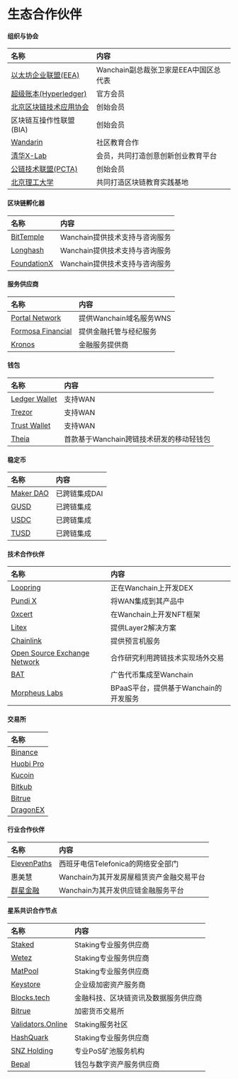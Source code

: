 # 生态合作伙伴

#### 组织与协会
| **名称**  |**内容**   |
|:---|:---|
|[以太坊企业联盟(EEA)](https://entethalliance.org/)| Wanchain副总裁张卫家是EEA中国区总代表|
|[超级账本(Hyperledger)](https://hyperledger.org)| 官方会员 |
|[北京区块链技术应用协会](http://www.bbaachina.org.cn)| 创始会员 |
|区块链互操作性联盟(BIA)| 创始会员|
|[Wandarin](http://wandarin.org/)| 社区教育合作|
|[清华X-Lab](http://www.x-lab.tsinghua.edu.cn/)| 会员，共同打造创意创新创业教育平台|
|[公链技术联盟(PCTA)](https://bitsclubvp.io/cn/index.html)| 创始会员|
|[北京理工大学](http://english.bit.edu.cn/)| 共同打造区块链教育实践基地|


#### 区块链孵化器
| **名称**  |**内容**   |
|:---|:---|
|[BitTemple](https://bittemple.io/)| Wanchain提供技术支持与咨询服务 |
|[Longhash](https://www.longhash.com/)|Wanchain提供技术支持与咨询服务 |
|[FoundationX](https://www.foundationx.io/)|Wanchain提供技术支持与咨询服务 |

#### 服务供应商
| **名称**  |**内容**   |
|:---|:---|
|[Portal Network](https://www.portal.network/)| 提供Wanchain域名服务WNS |
|[Formosa Financial](https://www.formosa.financial/)| 提供金融托管与经纪服务|
|[Kronos](https://kronostoken.com/) |金融服务提供商|


#### 钱包
| **名称**  |**内容**   |
|:---|:---|
|[Ledger Wallet](https://www.ledger.com/)| 支持WAN|
|[Trezor](https://trezor.io/)| 支持WAN|
|[Trust Wallet](https://trustwallet.com/)|支持WAN |
|[Theia](http://www.thachain.org/)| 首款基于Wanchain跨链技术研发的移动轻钱包 |

#### 稳定币
| **名称**  |**内容**   |
|:---|:---|
|[Maker DAO](https://makerdao.com/zh-CN/)|已跨链集成DAI|
|[GUSD](https://gemini.com/dollar/)| 已跨链集成|
|[USDC](https://www.circle.com/en/usdc)| 已跨链集成|
|[TUSD](https://www.trusttoken.com/trueusd/)|已跨链集成|

#### 技术合作伙伴
| **名称**  |**内容**   |
|:---|:---|
|[Loopring](https://loopring.org/)| 正在Wanchain上开发DEX|
|[Pundi X](https://pundix.com/)| 将WAN集成到其产品中|
|[0xcert](https://0xcert.org/)| 在Wanchain上开发NFT框架|
|[Litex](http://litex.io/)|提供Layer2解决方案|
|[Chainlink](https://chain.link)|提供预言机服务|
|[Open Source Exchange Network](https://www.osen.io/)|合作研究利用跨链技术实现场外交易|
|[BAT](https://basicattentiontoken.org/)| 广告代币集成至Wanchain|
|[Morpheus Labs](https://morpheuslabs.io/)|BPaaS平台，提供基于Wanchain的开发服务|


#### 交易所 
| **名称**  |
|:---|
|[Binance](https://www.binance.com/en)| 
|[Huobi Pro](https://www.hbg.com/)| 
|[Kucoin](https://www.kucoin.com/#/)|
|[Bitkub](https://www.bitkub.com/)|  
|[Bitrue](https://www.bitrue.com/)| 
|[DragonEX](https://dragonex.io/en-us/)| 
 

#### 行业合作伙伴
| **名称**  |**内容**   |
|:---|:---|
|[ElevenPaths](https://www.elevenpaths.com/index.html)|西班牙电信Telefonica的网络安全部门|
|惠美慧| Wanchain为其开发房屋租赁资产金融交易平台 |
|[群星金融](https://www.iqunxing.com/)| Wanchain为其开发供应链金融服务平台 |

#### 星系共识合作节点
| **名称**  |**内容**   |
|:---|:---|
|[Staked](https://staked.us/)|Staking专业服务供应商|
|[Wetez](https://www.wetez.io/)|Staking专业服务供应商|
|[MatPool](https://matpool.io/)|Staking专业服务供应商|
|[Keystore](https://www.keystore.com/#/)|企业级加密资产服务商|
|[Blocks.tech](https://blocks.tech/)|金融科技、区块链资讯及数据服务供应商|
|[Bitrue](https://www.bitrue.com/)|加密货币交易所|
|[Validators.Online](https://validators.online/)|Staking服务社区|
|[HashQuark](https://www.hashquark.io/#/supernode)|Staking专业服务供应商|
|[SNZ Holding](https://snzholding.com/)|专业PoS矿池服务机构|
|[Bepal](https://www.bepal.pro/)|钱包与数字资产服务供应商|


